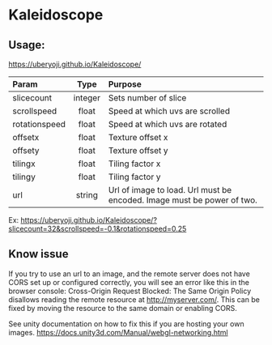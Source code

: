 # Kaleidoscope

## Usage:
https://uberyoji.github.io/Kaleidoscope/

| Param         | Type    | Purpose  |
|:--------------|:-------:|:-----|
| slicecount    | integer | Sets number of slice            |
| scrollspeed   | float   | Speed at which uvs are scrolled |
| rotationspeed | float   | Speed at which uvs are rotated  |
| offsetx | float   | Texture offset x  |
| offsety | float   | Texture offset y  |
| tilingx | float   | Tiling factor x  |
| tilingy | float   | Tiling factor y  |
| url           | string  | Url of image to load. Url must be encoded. Image must be power of two.  |


Ex: https://uberyoji.github.io/Kaleidoscope/?slicecount=32&scrollspeed=-0.1&rotationspeed=0.25

## Know issue
If you try to use an url to an image, and the remote server does not have CORS set up or configured correctly, you will see an error like this in the browser console:
Cross-Origin Request Blocked: The Same Origin Policy disallows reading the remote resource at http://myserver.com/. This can be fixed by moving the resource to the same domain or enabling CORS.

See unity documentation on how to fix this if you are hosting your own images.
https://docs.unity3d.com/Manual/webgl-networking.html
